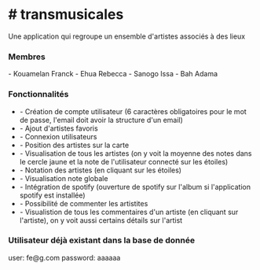 <h1># transmusicales</h1>

Une application qui regroupe un ensemble d'artistes associés à des lieux

<h3>Membres</h3>
- Kouamelan Franck
- Ehua Rebecca
- Sanogo Issa
- Bah Adama

<h3>Fonctionnalités</h3>
<ul>
<li>- Création de compte utilisateur (6 caractères obligatoires pour le mot de passe, l'email doit avoir la structure d'un email)</li>
<li>- Ajout d'artistes favoris</li>
<li>- Connexion utilisateurs</li>
<li>- Position des artistes sur la carte</li>
<li>- Visualisation de tous les artistes (on y voit la moyenne des notes dans le cercle jaune et la note de l'utilisateur connecté sur les étoiles)</li>
<li>- Notation des artistes (en cliquant sur les étoiles)</li>
<li>- Visualisation note globale</li>
<li>- Intégration de spotify (ouverture de spotify sur l'album si l'application spotify est installée)</li>
<li>- Possibilité de commenter les artistites</li>
<li>- Visualistion de tous les commentaires d'un artiste (en cliquant sur l'artiste), on y voit aussi certains détails sur l'artist</li>
</ul>
<h3>Utilisateur déjà existant dans la base de donnée</h3>
user: fe@g.com
password: aaaaaa 
    
